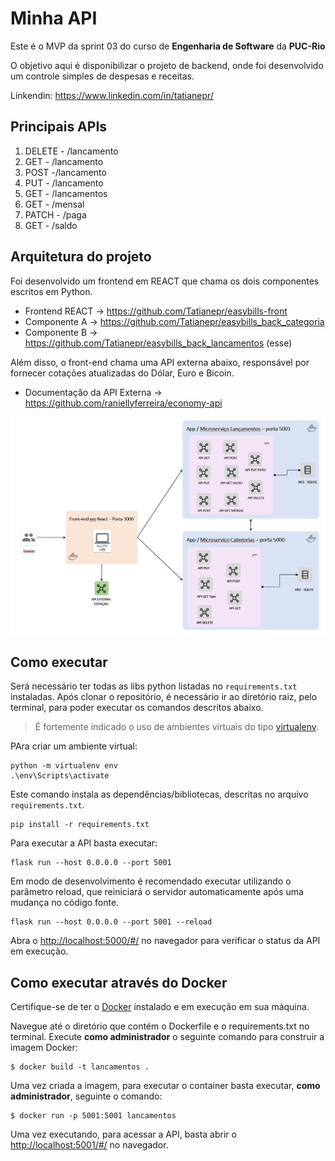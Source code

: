 # Minha API

Este é o MVP da sprint 03 do curso de **Engenharia de Software** da **PUC-Rio**

O objetivo aqui é disponibilizar o projeto de backend, onde foi desenvolvido um controle simples de despesas e receitas.

Linkendin: https://www.linkedin.com/in/tatianepr/



## Principais APIs

1) DELETE - /lancamento
2) GET - /lancamento
3) POST -/lancamento
4) PUT - /lancamento 
5) GET - /lancamentos
6) GET - /mensal
7) PATCH - /paga
8) GET - /saldo


## Arquitetura do projeto

Foi desenvolvido um frontend em REACT que chama os dois componentes escritos em Python. 

- Frontend REACT -> https://github.com/Tatianepr/easybills-front
- Componente A -> https://github.com/Tatianepr/easybills_back_categoria
- Componente B -> https://github.com/Tatianepr/easybills_back_lancamentos (esse)

Além disso, o front-end chama uma API externa abaixo, responsável por fornecer cotações atualizadas do Dólar, Euro e Bicoin.

- Documentação da API Externa -> https://github.com/raniellyferreira/economy-api

<img src='arquitetura.jpg' />

## Como executar 


Será necessário ter todas as libs python listadas no `requirements.txt` instaladas.
Após clonar o repositório, é necessário ir ao diretório raiz, pelo terminal, para poder executar os comandos descritos abaixo.

> É fortemente indicado o uso de ambientes virtuais do tipo [virtualenv](https://virtualenv.pypa.io/en/latest/installation.html).

PAra criar um ambiente virtual: 

```
python -m virtualenv env
.\env\Scripts\activate

```

Este comando instala as dependências/bibliotecas, descritas no arquivo `requirements.txt`.
```
pip install -r requirements.txt
```

Para executar a API  basta executar:

```
flask run --host 0.0.0.0 --port 5001
```

Em modo de desenvolvimento é recomendado executar utilizando o parâmetro reload, que reiniciará o servidor
automaticamente após uma mudança no código fonte. 

```
flask run --host 0.0.0.0 --port 5001 --reload
```

Abra o [http://localhost:5000/#/](http://localhost:5001/#/) no navegador para verificar o status da API em execução.


## Como executar através do Docker

Certifique-se de ter o [Docker](https://docs.docker.com/engine/install/) instalado e em execução em sua máquina.

Navegue até o diretório que contém o Dockerfile e o requirements.txt no terminal.
Execute **como administrador** o seguinte comando para construir a imagem Docker:

```
$ docker build -t lancamentos .
```

Uma vez criada a imagem, para executar o container basta executar, **como administrador**, seguinte o comando:

```
$ docker run -p 5001:5001 lancamentos
```

Uma vez executando, para acessar a API, basta abrir o [http://localhost:5001/#/](http://localhost:5001/#/) no navegador.

